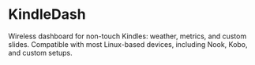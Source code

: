 # KindleDash
Wireless dashboard for non-touch Kindles: weather, metrics, and custom slides. Compatible with most Linux-based devices, including Nook, Kobo, and custom setups.
